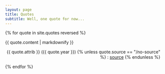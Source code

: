 ```yaml
---
layout: page
title: Quotes
subtitle: Well, one quote for now...
---
```


{% for quote in site.quotes reversed %}
  <p>{{ quote.content | markdownify }}
  <div align="right">
  {{ quote.attrib }} ({{ quote.year }}) 
  {% unless quote.source == "/no-source" %}
   : <a href="{{ quote.source }}">source</a>
  {% endunless %}
  </div>
  </p>
{% endfor %}
 
